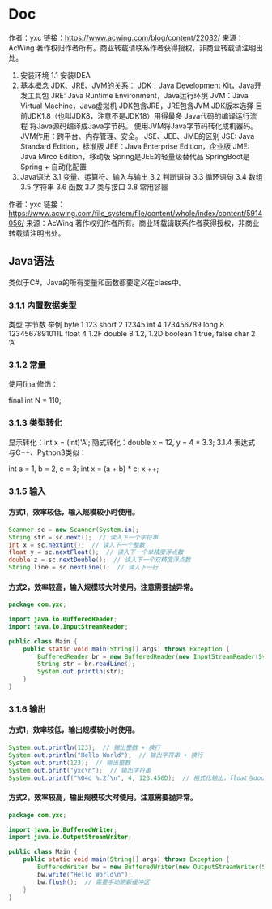 # Doc

作者：yxc
链接：https://www.acwing.com/blog/content/22032/
来源：AcWing
著作权归作者所有。商业转载请联系作者获得授权，非商业转载请注明出处。

1. 安装环境
1.1 安装IDEA
2. 基本概念
JDK、JRE、JVM的关系：
JDK：Java Development Kit，Java开发工具包
JRE: Java Runtime Environment，Java运行环境
JVM：Java Virtual Machine，Java虚拟机
JDK包含JRE，JRE包含JVM
JDK版本选择
目前JDK1.8（也叫JDK8，注意不是JDK18）用得最多
Java代码的编译运行流程
将Java源码编译成Java字节码。
使用JVM将Java字节码转化成机器码。
JVM作用：跨平台、内存管理、安全。
JSE、JEE、JME的区别
JSE: Java Standard Edition，标准版
JEE：Java Enterprise Edition，企业版
JME: Java Mirco Edition，移动版
Spring是JEE的轻量级替代品
SpringBoot是Spring + 自动化配置
2. Java语法
3.1 变量、运算符、输入与输出
3.2 判断语句
3.3 循环语句
3.4 数组
3.5 字符串
3.6 函数
3.7 类与接口
3.8 常用容器

作者：yxc
链接：https://www.acwing.com/file_system/file/content/whole/index/content/5914056/
来源：AcWing
著作权归作者所有。商业转载请联系作者获得授权，非商业转载请注明出处。

## Java语法

类似于C#，Java的所有变量和函数都要定义在class中。

### 3.1.1 内置数据类型

类型	字节数	举例
byte	1	123
short	2	12345
int	4	123456789
long	8	1234567891011L
float	4	1.2F
double	8	1.2, 1.2D
boolean	1	true, false
char	2	‘A’

### 3.1.2 常量

使用final修饰：

final int N = 110;

### 3.1.3 类型转化

显示转化：int x = (int)'A';
隐式转化：double x = 12, y = 4 * 3.3;
3.1.4 表达式
与C++、Python3类似：

int a = 1, b = 2, c = 3;
int x = (a + b) * c;
x ++;

### 3.1.5 输入

#### 方式1，效率较低，输入规模较小时使用。

```java
Scanner sc = new Scanner(System.in);
String str = sc.next();  // 读入下一个字符串
int x = sc.nextInt();  // 读入下一个整数
float y = sc.nextFloat();  // 读入下一个单精度浮点数
double z = sc.nextDouble();  // 读入下一个双精度浮点数
String line = sc.nextLine();  // 读入下一行
```

#### 方式2，效率较高，输入规模较大时使用。注意需要抛异常。

```java
package com.yxc;

import java.io.BufferedReader;
import java.io.InputStreamReader;

public class Main {
    public static void main(String[] args) throws Exception {
        BufferedReader br = new BufferedReader(new InputStreamReader(System.in));
        String str = br.readLine();
        System.out.println(str);
    }
}

```

### 3.1.6 输出

#### 方式1，效率较低，输出规模较小时使用。

```java
System.out.println(123);  // 输出整数 + 换行
System.out.println("Hello World");  // 输出字符串 + 换行
System.out.print(123);  // 输出整数
System.out.print("yxc\n");  // 输出字符串
System.out.printf("%04d %.2f\n", 4, 123.456D);  // 格式化输出，float与double都用%f输出
```

#### 方式2，效率较高，输出规模较大时使用。注意需要抛异常。

```java
package com.yxc;

import java.io.BufferedWriter;
import java.io.OutputStreamWriter;

public class Main {
    public static void main(String[] args) throws Exception {
        BufferedWriter bw = new BufferedWriter(new OutputStreamWriter(System.out));
        bw.write("Hello World\n");
        bw.flush();  // 需要手动刷新缓冲区
    }
}
```









